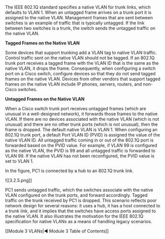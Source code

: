 The IEEE 802.1Q standard specifies a native VLAN for trunk links, which defaults to VLAN 1. When an untagged frame arrives on a trunk port it is assigned to the native VLAN. Management frames that are sent between switches is an example of traffic that is typically untagged. If the link between two switches is a trunk, the switch sends the untagged traffic on the native VLAN.

**Tagged Frames on the Native VLAN**

Some devices that support trunking add a VLAN tag to native VLAN traffic. Control traffic sent on the native VLAN should not be tagged. If an 802.1Q trunk port receives a tagged frame with the VLAN ID that is the same as the native VLAN, it drops the frame. Consequently, when configuring a switch port on a Cisco switch, configure devices so that they do not send tagged frames on the native VLAN. Devices from other vendors that support tagged frames on the native VLAN include IP phones, servers, routers, and non-Cisco switches.

**Untagged Frames on the Native VLAN**

When a Cisco switch trunk port receives untagged frames (which are unusual in a well-designed network), it forwards those frames to the native VLAN. If there are no devices associated with the native VLAN (which is not unusual) and there are no other trunk ports (which is not unusual), then the frame is dropped. The default native VLAN is VLAN 1. When configuring an 802.1Q trunk port, a default Port VLAN ID (PVID) is assigned the value of the native VLAN ID. All untagged traffic coming in or out of the 802.1Q port is forwarded based on the PVID value. For example, if VLAN 99 is configured as the native VLAN, the PVID is 99 and all untagged traffic is forwarded to VLAN 99. If the native VLAN has not been reconfigured, the PVID value is set to VLAN 1.

In the figure, PC1 is connected by a hub to an 802.1Q trunk link.

![[3.2.5.png]]

PC1 sends untagged traffic, which the switches associate with the native VLAN configured on the trunk ports, and forward accordingly. Tagged traffic on the trunk received by PC1 is dropped. This scenario reflects poor network design for several reasons: it uses a hub, it has a host connected to a trunk link, and it implies that the switches have access ports assigned to the native VLAN. It also illustrates the motivation for the IEEE 802.1Q specification for native VLANs as a means of handling legacy scenarios.

[[Module 3 VLANs|◀ Module 3 Table of Contents]]